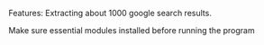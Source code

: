 Features: Extracting about 1000 google search results.


Make sure essential modules installed before running the program
